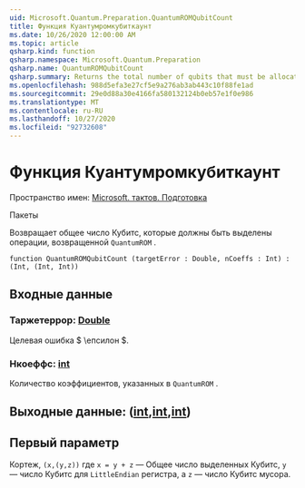 ```yaml
---
uid: Microsoft.Quantum.Preparation.QuantumROMQubitCount
title: Функция Куантумромкубиткаунт
ms.date: 10/26/2020 12:00:00 AM
ms.topic: article
qsharp.kind: function
qsharp.namespace: Microsoft.Quantum.Preparation
qsharp.name: QuantumROMQubitCount
qsharp.summary: Returns the total number of qubits that must be allocated to the operation returned by `QuantumROM`.
ms.openlocfilehash: 988d5efa3e27cf5e9a276ab3ab443c10f88fe1ad
ms.sourcegitcommit: 29e0d88a30e4166fa580132124b0eb57e1f0e986
ms.translationtype: MT
ms.contentlocale: ru-RU
ms.lasthandoff: 10/27/2020
ms.locfileid: "92732608"
---
```

# <a name="quantumromqubitcount-function"></a>Функция Куантумромкубиткаунт

Пространство имен: [Microsoft. тактов. Подготовка](xref:Microsoft.Quantum.Preparation)

Пакеты [](https://nuget.org/packages/)


Возвращает общее число Кубитс, которые должны быть выделены операции, возвращенной `QuantumROM` .

```qsharp
function QuantumROMQubitCount (targetError : Double, nCoeffs : Int) : (Int, (Int, Int))
```


## <a name="input"></a>Входные данные

### <a name="targeterror--double"></a>Таржетеррор: [Double](xref:microsoft.quantum.lang-ref.double)

Целевая ошибка $ \епсилон $.


### <a name="ncoeffs--int"></a>Нкоеффс: [int](xref:microsoft.quantum.lang-ref.int)

Количество коэффициентов, указанных в `QuantumROM` .



## <a name="output--intintint"></a>Выходные данные: ([int](xref:microsoft.quantum.lang-ref.int),[int](xref:microsoft.quantum.lang-ref.int),[int](xref:microsoft.quantum.lang-ref.int))

## <a name="first-parameter"></a>Первый параметр

Кортеж, `(x,(y,z))` где `x = y + z` — Общее число выделенных Кубитс, `y` — число Кубитс для `LittleEndian` регистра, а `z` — число Кубитс мусора.